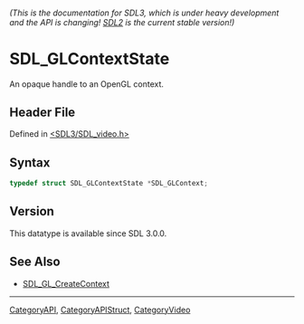 ###### (This is the documentation for SDL3, which is under heavy development and the API is changing! [SDL2](https://wiki.libsdl.org/SDL2/) is the current stable version!)
# SDL_GLContextState

An opaque handle to an OpenGL context.

## Header File

Defined in [<SDL3/SDL_video.h>](https://github.com/libsdl-org/SDL/blob/main/include/SDL3/SDL_video.h)

## Syntax

```c
typedef struct SDL_GLContextState *SDL_GLContext;
```

## Version

This datatype is available since SDL 3.0.0.

## See Also

- [SDL_GL_CreateContext](SDL_GL_CreateContext)

----
[CategoryAPI](CategoryAPI), [CategoryAPIStruct](CategoryAPIStruct), [CategoryVideo](CategoryVideo)

